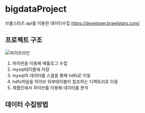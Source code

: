 # bigdataProject

브롤스타즈 api를 이용한 데이터수집
https://developer.brawlstars.com/


## 프로젝트 구조

![파이프라인](https://user-images.githubusercontent.com/33508257/70376851-f5321680-1950-11ea-8ef0-c9e69fa2a98e.jpeg)

1. 파이썬을 이용해 배틀로그 수집
2. mysql테이블에 저장
3. mysql의 데이터를 스쿱을 통해 hdfs로 이동
4. hdfs파일을 하이브 외부테이블이 참조하는 디렉토리로 이동
5. 제플린에서 하이브를 이용해 데이터를 분석

## 데이터 수집방법
